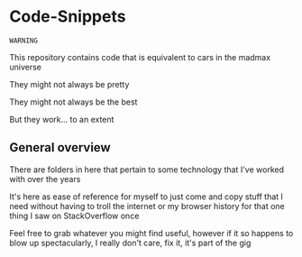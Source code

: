 # Code-Snippets

    WARNING

This repository contains code that is equivalent to cars in the madmax universe

They might not always be pretty

They might not always be the best

But they work... to an extent

## General overview

There are folders in here that pertain to some technology that I've worked with over the years

It's here as ease of reference for myself to just come and copy stuff that I need without having to troll the internet or my browser history for that one thing I saw on StackOverflow once

Feel free to grab whatever you might find useful, however if it so happens to blow up spectacularly, I really don't care, fix it, it's part of the gig